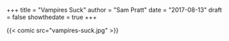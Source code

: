 +++
title = "Vampires Suck"
author = "Sam Pratt"
date = "2017-08-13"
draft = false
showthedate = true
+++

{{< comic src="vampires-suck.jpg" >}}
